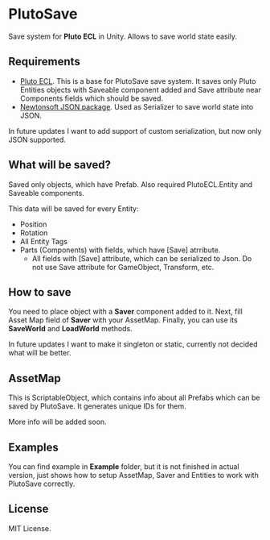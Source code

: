 # PlutoSave
Save system for **Pluto ECL** in Unity. Allows to save world state easily.

## Requirements
* [Pluto ECL](https://github.com/InsaneOneHub/PlutoECL). This is a base for PlutoSave save system. It saves only Pluto Entities objects with Saveable component added and Save attribute near Components fields which should be saved.
* [Newtonsoft JSON package](https://github.com/InsaneOneHub/PlutoECL). Used as Serializer to save world state into JSON. 

In future updates I want to add support of custom serialization, but now only JSON supported.

## What will be saved?
Saved only objects, which have Prefab. Also required PlutoECL.Entity and Saveable components.

This data will be saved for every Entity: 
* Position
* Rotation
* All Entity Tags
* Parts (Components) with fields, which have [Save] atrribute.
  * All fields with [Save] attribute, which can be serialized to Json. Do not use Save attribute for GameObject, Transform, etc.

## How to save
You need to place object with a **Saver** component added to it. Next, fill Asset Map field of **Saver** with your AssetMap. Finally, you can use its **SaveWorld** and **LoadWorld** methods.

In future updates I want to make it singleton or static, currently not decided what will be better.

## AssetMap
This is ScriptableObject, which contains info about all Prefabs which can be saved by PlutoSave. It generates unique IDs for them.

More info will be added soon.

## Examples
You can find example in **Example** folder, but it is not finished in actual version, just shows how to setup AssetMap, Saver and Entities to work with PlutoSave correctly.

## License
MIT License.

